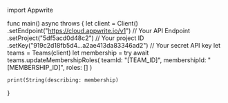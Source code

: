 import Appwrite

func main() async throws {
    let client = Client()
      .setEndpoint("https://cloud.appwrite.io/v1") // Your API Endpoint
      .setProject("5df5acd0d48c2") // Your project ID
      .setKey("919c2d18fb5d4...a2ae413da83346ad2") // Your secret API key
    let teams = Teams(client)
    let membership = try await teams.updateMembershipRoles(
        teamId: "[TEAM_ID]",
        membershipId: "[MEMBERSHIP_ID]",
        roles: []
    )

    print(String(describing: membership)
}
